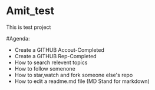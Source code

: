 # Amit_test
This is test project





#Agenda:
- Create a GITHUB Accout-Completed
- Create a GITHUB Rep-Completed
- How to search relevent topics
- How to follow somenone
- How to star,watch and fork someone else's repo
- How to edit a readme.md file (MD Stand for markdown)





